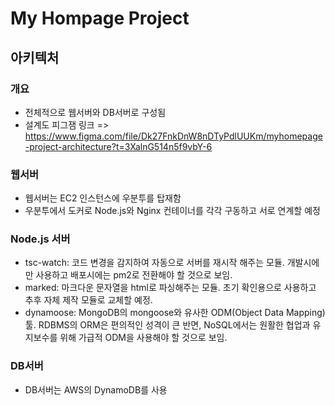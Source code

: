 # My Hompage Project
## 아키텍처
### 개요
- 전체적으로 웹서버와 DB서버로 구성됨
- 설계도 피그잼 링크 => https://www.figma.com/file/Dk27FnkDnW8nDTyPdlUUKm/myhomepage-project-architecture?t=3XalnG514n5f9vbY-6

### 웹서버
- 웹서버는 EC2 인스턴스에 우분투를 탑재함
- 우분투에서 도커로 Node.js와 Nginx 컨테이너를 각각 구동하고 서로 연계할 예정

### Node.js 서버
- tsc-watch: 코드 변경을 감지하여 자동으로 서버를 재시작 해주는 모듈. 개발시에만 사용하고 배포시에는 pm2로 전환해야 할 것으로 보임.
- marked: 마크다운 문자열을 html로 파싱해주는 모듈. 초기 확인용으로 사용하고 추후 자체 제작 모듈로 교체할 예정.
- dynamoose: MongoDB의 mongoose와 유사한 ODM(Object Data Mapping) 툴. RDBMS의 ORM은 편의적인 성격이 큰 반면, NoSQL에서는 원활한 협업과 유지보수를 위해 가급적 ODM을 사용해야 할 것으로 보임.

### DB서버
- DB서버는 AWS의 DynamoDB를 사용
